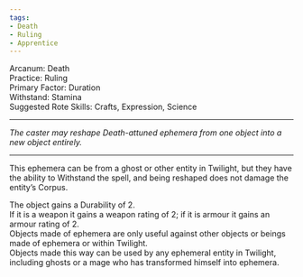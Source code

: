 ```yaml
---
tags:
- Death
- Ruling
- Apprentice
---
```


Arcanum: Death \
Practice: Ruling \
Primary Factor: Duration \
Withstand: Stamina \
Suggested Rote Skills: Crafts, Expression, Science

---

_The caster may reshape Death-attuned ephemera from one object into a new object entirely._

---

This ephemera can be from a ghost or other entity in Twilight, but they have the ability to Withstand the spell, and being reshaped does not damage the entity’s Corpus.

The object gains a Durability of 2. \
If it is a weapon it gains a weapon rating of 2; if it is armour it gains an armour rating of 2. \
Objects made of ephemera are only useful against other objects or beings made of ephemera or within Twilight. \
Objects made this way can be used by any ephemeral entity in Twilight, including ghosts or a mage who has transformed himself into ephemera.